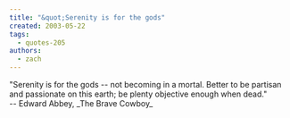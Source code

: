 ```yaml
---
title: "&quot;Serenity is for the gods"
created: 2003-05-22
tags: 
  - quotes-205
authors: 
  - zach
---
```


"Serenity is for the gods -- not becoming in a mortal. Better to be partisan and passionate on this earth; be plenty objective enough when dead."  
\-- Edward Abbey, \_The Brave Cowboy\_

